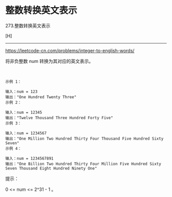 # 整数转换英文表示

273.整数转换英文表示

[H]

---

https://leetcode-cn.com/problems/integer-to-english-words/

将非负整数 num 转换为其对应的英文表示。

 
```
示例 1：

输入：num = 123
输出："One Hundred Twenty Three"
示例 2：

输入：num = 12345
输出："Twelve Thousand Three Hundred Forty Five"
示例 3：

输入：num = 1234567
输出："One Million Two Hundred Thirty Four Thousand Five Hundred Sixty Seven"
示例 4：

输入：num = 1234567891
输出："One Billion Two Hundred Thirty Four Million Five Hundred Sixty Seven Thousand Eight Hundred Ninety One"
```

提示：

0 <= num <= 2^31 - 1  。